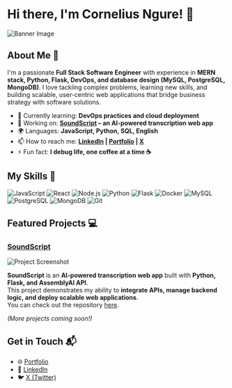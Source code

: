 # Hi there, I'm Cornelius Ngure! 👋

![Banner Image](https://media.giphy.com/media/M9gbBd9nbDrOTu1Mqx/giphy.gif)

## About Me 🚀

I'm a passionate **Full Stack Software Engineer** with experience in **MERN stack, Python, Flask, DevOps, and database design (MySQL, PostgreSQL, MongoDB)**. I love tackling complex problems, learning new skills, and building scalable, user-centric web applications that bridge business strategy with software solutions.

- 🌱 Currently learning: **DevOps practices and cloud deployment**
- 🔭 Working on: **[SoundScript](https://soundscript-zxru.onrender.com/) – an AI-powered transcription web app**
- 🌍 Languages: **JavaScript, Python, SQL, English**
- 📫 How to reach me: **[LinkedIn](https://www.linkedin.com/in/corneliusngure/) | [Portfolio](https://corneliusngure.github.io/) | [X](https://x.com/CorneliusNgure)**
- ⚡ Fun fact: **I debug life, one coffee at a time ☕**

## My Skills 🧠

![JavaScript](https://img.shields.io/badge/-JavaScript-F7DF1E?style=flat-square&logo=javascript&logoColor=black)
![React](https://img.shields.io/badge/-React-61DAFB?style=flat-square&logo=react&logoColor=black)
![Node.js](https://img.shields.io/badge/-Node.js-339933?style=flat-square&logo=node.js&logoColor=white)
![Python](https://img.shields.io/badge/-Python-3776AB?style=flat-square&logo=python&logoColor=white)
![Flask](https://img.shields.io/badge/-Flask-000000?style=flat-square&logo=flask&logoColor=white)
![Docker](https://img.shields.io/badge/-Docker-2496ED?style=flat-square&logo=docker&logoColor=white)
![MySQL](https://img.shields.io/badge/-MySQL-4479A1?style=flat-square&logo=mysql&logoColor=white)
![PostgreSQL](https://img.shields.io/badge/-PostgreSQL-4169E1?style=flat-square&logo=postgresql&logoColor=white)
![MongoDB](https://img.shields.io/badge/-MongoDB-47A248?style=flat-square&logo=mongodb&logoColor=white)
![Git](https://img.shields.io/badge/-Git-F05032?style=flat-square&logo=git&logoColor=white)

## Featured Projects 💻

### [SoundScript](https://soundscript-zxru.onrender.com/)

![Project Screenshot](https://raw.githubusercontent.com/CorneliusNgure/SoundScript/main/preview.png)

**SoundScript** is an **AI-powered transcription web app** built with **Python, Flask, and AssemblyAI API**.  
This project demonstrates my ability to **integrate APIs, manage backend logic, and deploy scalable web applications**.  
You can check out the repository [here](https://github.com/CorneliusNgure/SoundScript).

*(More projects coming soon!)*

## Get in Touch 📬

- 🌐 [Portfolio](https://corneliusngure.github.io/)  
- 💼 [LinkedIn](https://www.linkedin.com/in/corneliusngure/)  
- 🐦 [X (Twitter)](https://x.com/CorneliusNgure)  
